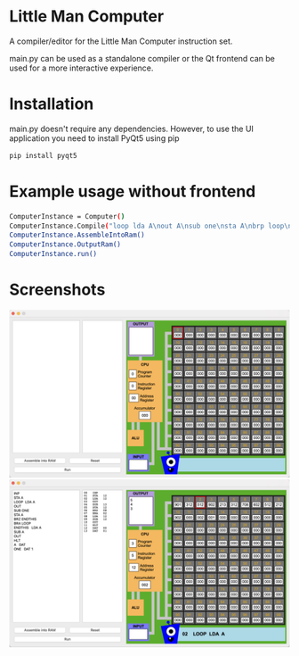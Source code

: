 # Little Man Computer

A compiler/editor for the Little Man Computer instruction set. 

main.py can be used as a standalone compiler or the Qt frontend can be used for a more interactive experience.

# Installation
main.py doesn't require any dependencies. However, to use the UI application you need to install PyQt5 using pip
```bash
pip install pyqt5
```

# Example usage without frontend

```bash
ComputerInstance = Computer()
ComputerInstance.Compile("loop lda A\nout A\nsub one\nsta A\nbrp loop\nhlt\nA dat 10\none dat 1")
ComputerInstance.AssembleIntoRam()
ComputerInstance.OutputRam()
ComputerInstance.run()
```

# Screenshots

![screenshot1](/screenshots/screenshot1.png)
![screenshot2](/screenshots/screenshot2.png)

